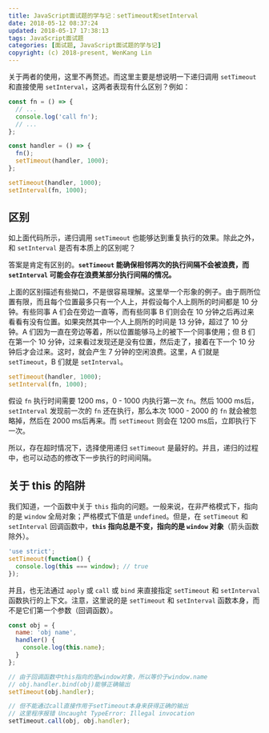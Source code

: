 ```yaml
---
title: JavaScript面试题的学与记：setTimeout和setInterval
date: 2018-05-12 08:37:24
updated: 2018-05-17 17:38:13
tags: JavaScript面试题
categories: [面试题, JavaScript面试题的学与记]
copyright: (c) 2018-present, WenKang Lin
---
```


关于两者的使用，这里不再赘述。而这里主要是想说明一下递归调用 `setTimeout` 和直接使用 `setInterval`，这两者表现有什么区别？例如：

```js
const fn = () => {
  // ...
  console.log('call fn');
  // ...
};

const handler = () => {
  fn();
  setTimeout(handler, 1000);
};

setTimeout(handler, 1000);
setInterval(fn, 1000);
```

<!-- more -->

## 区别

如上面代码所示，递归调用 `setTimeout` 也能够达到重复执行的效果。除此之外，和 `setInterval` 是否有本质上的区别呢？

答案是肯定有区别的。**`setTimeout` 能确保相邻两次的执行间隔不会被浪费，而 `setInterval` 可能会存在浪费某部分执行间隔的情况。**

上面的区别描述有些拗口，不是很容易理解。这里举一个形象的例子。由于厕所位置有限，而且每个位置最多只有一个人上，并假设每个人上厕所的时间都是 10 分钟。有些同事 A 们会在旁边一直等，而有些同事 B 们则会在 10 分钟之后再过来看看有没有位置。如果突然其中一个人上厕所的时间是 13 分钟，超过了 10 分钟。A 们因为一直在旁边等着，所以位置能够马上的被下一个同事使用；但 B 们在第一个 10 分钟，过来看过发现还是没有位置，然后走了，接着在下一个 10 分钟后才会过来。这时，就会产生 7 分钟的空闲浪费。这里，A 们就是 `setTimeout`，B 们就是 `setInterval`。

```js
setTimeout(handler, 1000);
setInterval(fn, 1000);
```

假设 `fn` 执行时间需要 1200 ms，0 - 1000 内执行第一次 `fn`。然后 1000 ms后，`setInterval` 发现前一次的 `fn` 还在执行，那么本次 1000 - 2000 的 `fn` 就会被忽略掉，然后在 2000 ms后再来。而 `setTimeout` 则会在 1200 ms后，立即执行下一次。

所以，存在超时情况下，选择使用递归 `setTimeout` 是最好的。并且，递归的过程中，也可以动态的修改下一步执行的时间间隔。

## 关于 this 的陷阱

我们知道，一个函数中关于 `this` 指向的问题。一般来说，在非严格模式下，指向的是 `window` 全局对象；严格模式下值是 `undefined`。但是，在 `setTimeout` 和 `setInterval` 回调函数中，**`this` 指向总是不变，指向的是 `window` 对象**（箭头函数除外）。

```js
'use strict';
setTimeout(function() {
  console.log(this === window); // true
});
```

并且，也无法通过 `apply` 或 `call` 或 `bind` 来直接指定 `setTimeout` 和 `setInterval` 函数执行的上下文。注意，这里说的是 `setTimeout` 和 `setInterval` 函数本身，而不是它们第一个参数（回调函数）。

```js
const obj = {
  name: 'obj name',
  handler() {
    console.log(this.name);
  }
};

// 由于回调函数中this指向的是window对象，所以等价于window.name
// obj.handler.bind(obj)能够正确输出
setTimeout(obj.handler);

// 但不能通过call直接作用于setTimeout本身来获得正确的输出
// 这里程序报错 Uncaught TypeError: Illegal invocation
setTimeout.call(obj, obj.handler);
```
